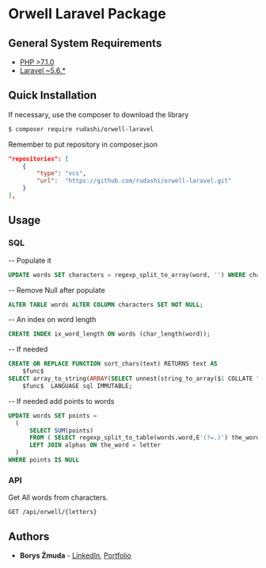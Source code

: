 Orwell Laravel Package
================

General System Requirements
-------------
- [PHP >7.1.0](http://php.net/)
- [Laravel ~5.6.*](https://github.com/laravel/framework)

Quick Installation
-------------
If necessary, use the composer to download the library

```bash
$ composer require rudashi/orwell-laravel
```

Remember to put repository in composer.json

```json
"repositories": [
    {
        "type": "vcs",
        "url":  "https://github.com/rudashi/orwell-laravel.git"
    }
],
```

Usage
-------------

### SQL

-- Populate it
```sql
UPDATE words SET characters = regexp_split_to_array(word, '') WHERE characters IS NULL;
```

-- Remove Null after populate
```sql
ALTER TABLE words ALTER COLUMN characters SET NOT NULL;
```

-- An index on word length
```sql
CREATE INDEX ix_word_length ON words (char_length(word));
```

-- If needed
```sql
CREATE OR REPLACE FUNCTION sort_chars(text) RETURNS text AS
    $func$
SELECT array_to_string(ARRAY(SELECT unnest(string_to_array($1 COLLATE "C", NULL)) c ORDER BY c), '')
    $func$  LANGUAGE sql IMMUTABLE;
```

-- If needed add points to words
```sql
UPDATE words SET points =
  (
      SELECT SUM(points)
      FROM ( SELECT regexp_split_to_table(words.word,E'(?=.)') the_word) tab 
      LEFT JOIN alphas ON the_word = letter
  )
WHERE points IS NULL
```

### API

Get All words from characters. 
```
GET /api/orwell/{letters}
```


Authors
-------------

* **Borys Żmuda** - [LinkedIn](https://www.linkedin.com/in/boryszmuda/), [Portfolio](https://rudashi.github.io/)
